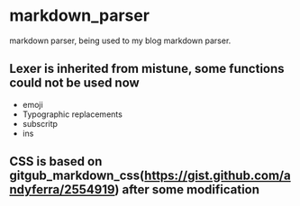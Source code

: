 # markdown_parser
markdown parser, being used to my blog markdown parser.

## Lexer is inherited from mistune, some functions could not be used now
- emoji
- Typographic replacements
- subscritp 
- ins 

## CSS is based on gitgub_markdown_css(https://gist.github.com/andyferra/2554919) after some modification 



